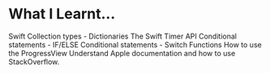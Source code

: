 # What I Learnt...
Swift Collection types - Dictionaries
The Swift Timer API
Conditional statements - IF/ELSE
Conditional statements - Switch
Functions 
How to use the ProgressView
Understand Apple documentation and how to use StackOverflow.
